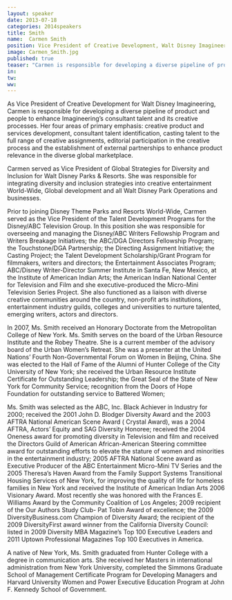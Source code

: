 ```yaml
---
layout: speaker
date: 2013-07-18
categories: 2014speakers
title: Smith
name:  Carmen Smith
position: Vice President of Creative Development, Walt Disney Imagineering
image: Carmen_Smith.jpg
published: true
teaser: "Carmen is responsible for developing a diverse pipeline of product and people to enhance Imagineering’s consultant talent and its creative processes."
in:
tw: 
ww:
---
```

As Vice President of Creative Development for Walt Disney Imagineering, Carmen is responsible for developing a diverse pipeline of product and people to enhance Imagineering’s consultant talent and its creative processes.  Her four areas of primary emphasis: creative product and services development, consultant talent identification, casting talent to the full range of creative assignments, editorial participation in the creative process and the establishment of external partnerships to enhance product relevance in the diverse global marketplace.
 
Carmen served as Vice President of Global Strategies for Diversity and Inclusion for Walt Disney Parks & Resorts. She was responsible for integrating diversity and inclusion strategies into creative entertainment World-Wide, Global development and all Walt Disney Park Operations and businesses. 
 
Prior to joining Disney Theme Parks and Resorts World-Wide, Carmen served as the Vice President of the Talent Development Programs for the Disney/ABC Television Group. In this position she was responsible for overseeing and managing the Disney/ABC Writers Fellowship Program and Writers Breakage Initiatives; the ABC/DGA Directors Fellowship Program; the Touchstone/DGA Partnership; the Directing Assignment Initiative; the Casting Project; the Talent Development Scholarship/Grant Program for filmmakers, writers and directors; the Entertainment Associates Program; ABC/Disney Writer-Director Summer Institute in Santa Fe, New Mexico, at the Institute of American Indian Arts; the American Indian National Center for Television and Film and she executive-produced the Micro-Mini Television Series Project. She also functioned as a liaison with diverse creative communities around the country, non-profit arts institutions, entertainment industry guilds, colleges and universities to nurture talented, emerging writers, actors and directors.

In 2007, Ms. Smith received an Honorary Doctorate from the Metropolitan College of New York. Ms. Smith serves on the board of the Urban Resource Institute and the Robey Theatre. She is a current member of the advisory board of the Urban Women’s Retreat. She was a presenter at the United Nations’ Fourth Non-Governmental Forum on Women in Beijing, China. She was elected to the Hall of Fame of the Alumni of Hunter College of the City University of New York; she received the Urban Resource Institute Certificate for Outstanding Leadership; the Great Seal of the State of New York for Community Service; recognition from the Doors of Hope Foundation for outstanding service to Battered Women; 

Ms. Smith was selected as the ABC, Inc. Black Achiever in Industry for 2000; received the 2001 John D. Blodger Diversity Award and the 2003 AFTRA National American Scene Award ( Crystal Award), was a 2004 AFTRA, Actors’ Equity and SAG Diversity Honoree; received the 2004 Oneness award for promoting diversity in Television and film  and received the Directors Guild of American African-American Steering committee award for outstanding efforts to elevate the stature of women and minorities in the entertainment industry; 2005 AFTRA National Scene award as Executive Producer of the ABC Entertainment Micro-Mini TV Series and the 2005 Theresa’s Haven Award from the Family Support Systems Transitional Housing Services of New York, for improving the quality of life for homeless families in New York and received the Institute of American Indian Arts 2006 Visionary Award.  Most recently she was honored with the Frances E. Williams Award by the Community Coalition of Los Angeles; 2009 recipient of the Our Authors Study Club- Pat Tobin Award of excellence; the 2009 DiversityBusiness.com Champion of Diversity Award; the recipient of the 2009 DiversityFirst award winner from the California Diversity Council: listed in 2009 Diversity MBA Magazine’s Top 100 Executive Leaders and 2011 Uptown Professional Magazines Top 100 Executives in America.

A native of New York, Ms. Smith graduated from Hunter College with a degree in communication arts. She received her Masters in international administration from New York University, completed the Simmons Graduate School of Management Certificate Program for Developing Managers and Harvard University Women and Power Executive Education Program at John F. Kennedy School of Government. 


